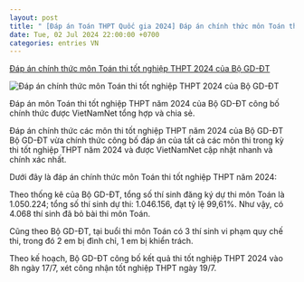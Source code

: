 ```yaml
---
layout: post
title: " [Đáp án Toán THPT Quốc gia 2024] Đáp án chính thức môn Toán thi tốt nghiệp THPT 2024 của Bộ GD-ĐT"
date: Tue, 02 Jul 2024 22:00:00 +0700
categories: entries VN
---
```

[Đáp án chính thức môn Toán thi tốt nghiệp THPT 2024 của Bộ GD-ĐT](https://vietnamnet.vn/dap-an-chinh-thuc-mon-toan-thi-tot-nghiep-thpt-2024-cua-bo-gd-dt-2297341.html)

![Đáp án chính thức môn Toán thi tốt nghiệp THPT 2024 của Bộ GD-ĐT](https://static-images.vnncdn.net/vps_images_publish/000001/000003/2024/7/2/dap-an-mon-toan-thi-tot-nghiep-thpt-nam-2024-cua-bo-gd-dt-2984.jpg?width=0&s=ghC6JIT5c66pHSJ9wpjqtg)

Đáp án môn Toán thi tốt nghiệp THPT năm 2024 của Bộ GD-ĐT công bố chính thức được VietNamNet tổng hợp và chia sẻ.

Đáp án chính thức các môn thi tốt nghiệp THPT năm 2024 của Bộ GD-ĐT Bộ GD-ĐT vừa chính thức công bố đáp án của tất cả các môn thi trong kỳ thi tốt nghiệp THPT năm 2024 và được VietNamNet cập nhật nhanh và chính xác nhất.

Dưới đây là đáp án chính thức môn Toán thi tốt nghiệp THPT năm 2024:

Theo thống kê của Bộ GD-ĐT, tổng số thí sinh đăng ký dự thi môn Toán là 1.050.224; tổng số thí sinh dự thi: 1.046.156, đạt tỷ lệ 99,61%. Như vậy, có 4.068 thí sinh đã bỏ bài thi môn Toán.

Cũng theo Bộ GD-ĐT, tại buổi thi môn Toán có 3 thí sinh vi phạm quy chế thi, trong đó 2 em bị đình chỉ, 1 em bị khiển trách.

Theo kế hoạch, Bộ GD-ĐT công bố kết quả thi tốt nghiệp THPT 2024 vào 8h ngày 17/7, xét công nhận tốt nghiệp THPT ngày 19/7.

